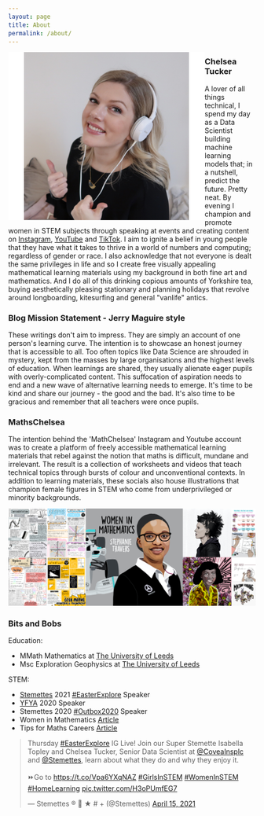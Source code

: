 ```yaml
---
layout: page
title: About
permalink: /about/
---
```

<img src="../images/me.png" width="400" align="left">

### Chelsea Tucker

A lover of all things technical, I spend my day as a Data Scientist building machine learning models that; in a nutshell, predict the future. Pretty neat. By evening I champion and promote women in STEM subjects through speaking at events and creating content on [Instagram](https://www.instagram.com/mathschelsea/), [YouTube](https://www.youtube.com/c/mathschelsea) and [TikTok](https://www.tiktok.com/@mathschelsea). I aim to ignite a belief in young people that they have what it takes to thrive in a world of numbers and computing; regardless of gender or race. I also acknowledge that not everyone is dealt the same privileges in life and so I create free visually appealing mathematical learning materials using my background in both fine art and mathematics. And I do all of this drinking copious amounts of Yorkshire tea, buying aesthetically pleasing stationary and planning holidays that revolve around longboarding, kitesurfing and general "vanlife" antics.

### Blog Mission Statement - Jerry Maguire style

These writings don't aim to impress. They are simply an account of one person's learning curve. The intention is to showcase an honest journey that is accessible to all. Too often topics like Data Science are shrouded in mystery, kept from the masses by large organisations and the highest levels of education. When learnings are shared, they usually alienate eager pupils with overly-complicated content. This suffocation of aspiration needs to end and a new wave of alternative learning needs to emerge. It's time to be kind and share our journey - the good and the bad. It's also time to be gracious and remember that all teachers were once pupils.

### MathsChelsea

The intention behind the 'MathChelsea' Instagram and Youtube account was to create a platform of freely accessible mathematical learning materials that rebel against the notion that maths is difficult, mundane and irrelevant. The result is a collection of worksheets and videos that teach technical topics through bursts of colour and unconventional contexts. In addition to learning materials, these socials also house illustrations that champion female figures in STEM who come from underprivileged or minority backgrounds.

<img src="../images/mathschelsea.jpg">

### Bits and Bobs

Education: 
- MMath Mathematics at [The University of Leeds](https://eps.leeds.ac.uk/maths)
- Msc Exploration Geophysics at [The University of Leeds](https://courses.leeds.ac.uk/8310/exploration-geophysics-msc)

STEM:
- [Stemettes](https://stemettes.org/) 2021 [#EasterExplore](https://stemettes.org/explore/) Speaker
- [YFYA](https://www.yfya.co.uk/) 2020 Speaker
- Stemettes 2020 [#Outbox2020](https://stemettes.org/2020outbox/) Speaker
- Women in Mathematics [Article](https://stemettes.org/zine/profiles/meet-chelsea-tucker/)
- Tips for Maths Careers [Article](https://stemettes.org/zine/advice/what-are-your-top-tips-for-getting-into-a-maths-career/)

<blockquote class="twitter-tweet"><p lang="en" dir="ltr">Thursday <a href="https://twitter.com/hashtag/EasterExplore?src=hash&amp;ref_src=twsrc%5Etfw">#EasterExplore</a> IG Live! Join our Super Stemette Isabella Topley and Chelsea Tucker, Senior Data Scientist at <a href="https://twitter.com/CoveaInsplc?ref_src=twsrc%5Etfw">@CoveaInsplc</a> and <a href="https://twitter.com/Stemettes?ref_src=twsrc%5Etfw">@Stemettes</a>, learn about what they do and why they enjoy it. <br><br>⏩Go to <a href="https://t.co/Vpa6YXqNAZ">https://t.co/Vpa6YXqNAZ</a> <a href="https://twitter.com/hashtag/GirlsInSTEM?src=hash&amp;ref_src=twsrc%5Etfw">#GirlsInSTEM</a> <a href="https://twitter.com/hashtag/WomenInSTEM?src=hash&amp;ref_src=twsrc%5Etfw">#WomenInSTEM</a> <a href="https://twitter.com/hashtag/HomeLearning?src=hash&amp;ref_src=twsrc%5Etfw">#HomeLearning</a> <a href="https://t.co/H3oPUmfEG7">pic.twitter.com/H3oPUmfEG7</a></p>&mdash; Stemettes ® 💙 ★ # + (@Stemettes) <a href="https://twitter.com/Stemettes/status/1382710840852414466?ref_src=twsrc%5Etfw">April 15, 2021</a></blockquote>
